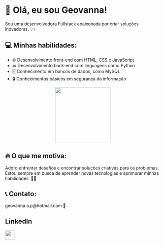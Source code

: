 <!DOCTYPE html>
<html>
<head>
  
</head>
<body>
  <h1>👋 Olá, eu sou Geovanna!</h1>
  <p>Sou uma desenvolvedora Fullstack apaixonada por criar soluções inovadoras. 💡✨</p>
  
  <h2>💻 Minhas habilidades:</h2>
  <ul>
    <li>🌐 Desenvolvimento front-end com HTML, CSS e JavaScript</li>
    <li>🔙 Desenvolvimento back-end com linguagens como Python</li>
    <li>🗄️ Conhecimento em bancos de dados, como MySQL</li>
    <li>🔒 Conhecimentos básicos em segurança da informação</li>
  </ul>
  
  
  
   <div align="center">

  <img height="180em" src="https://github-readme-stats.vercel.app/api/top-langs/?username=twoghost18&theme=radical&langs_count=7&layout=compact"/>
</div>
  
  
  
  
  <h2>🔥 O que me motiva:</h2>
  <p>Adoro enfrentar desafios e encontrar soluções criativas para os problemas. Estou sempre em busca de aprender novas tecnologias e aprimorar minhas habilidades. 🚀🌟</p>
  
  <h2>📞 Contato:</h2>
  <p> geovanna.a.p@hotmail.com 📧</p>
  
 
  <h2>LinkedIn</h2>
  <a href="https://br.linkedin.com/in/geovanna-alves-paiva-1039911b0" target="_blank">
   <img height="30" src="https://img.shields.io/badge/-LinkedIn-%230077B5?style=for-the-badge&logo=linkedin&logoColor=white" target="_blank">
   
  </a>
</body>
</html>
